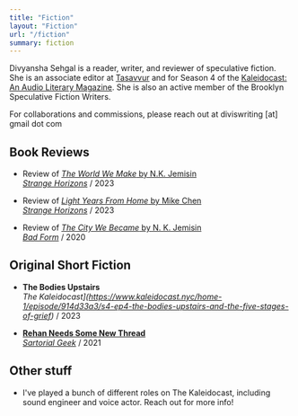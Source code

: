 ```yaml
---
title: "Fiction"
layout: "Fiction"
url: "/fiction"
summary: fiction
---
```



Divyansha Sehgal is a reader, writer, and reviewer of speculative fiction. She is an associate editor at [Tasavvur](https://tasavvurnama.com/about/) and for Season 4 of the [Kaleidocast: An Audio Literary Magazine](https://www.kaleidocast.nyc). She is also an active member of the Brooklyn Speculative Fiction Writers.  

For collaborations and commissions, please reach out at diviswriting [at] gmail dot com


## Book Reviews

- Review of [*The World We Make* by N.K. Jemisin](http://strangehorizons.com/non-fiction/the-world-we-make-by-n-k-jemisin/)  
*[Strange Horizons](http://strangehorizons.com)* / 2023

- Review of [*Light Years From Home* by Mike Chen](http://strangehorizons.com/non-fiction/light-years-from-home-by-mike-chen/)  
*[Strange Horizons](http://strangehorizons.com)* / 2023

- Review of [*The City We Became* by N. K. Jemisin](http://strangehorizons.com/non-fiction/light-years-from-home-by-mike-chen/)  
*[Bad Form](https://www.badformreview.com)* / 2020

## Original Short Fiction

- **The Bodies Upstairs**   
*The Kaleidocast](https://www.kaleidocast.nyc/home-1/episode/914d33a3/s4-ep4-the-bodies-upstairs-and-the-five-stages-of-grief)* / 2023

- **[Rehan Needs Some New Thread](https://sartorialgeek.com/rehan-needs-some-new-thread/)**  
*[Sartorial Geek](https://sartorialgeek.com)* / 2021


## Other stuff

- I've played a bunch of different roles on The Kaleidocast, including sound engineer and voice actor. Reach out for more info!


 